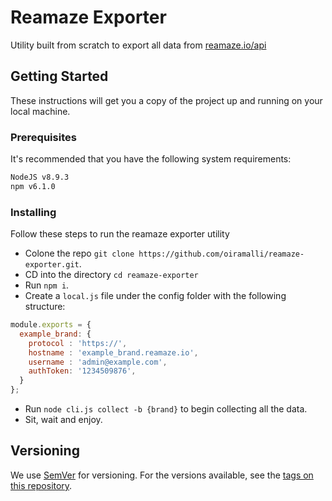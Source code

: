 # Reamaze Exporter

Utility built from scratch to export all data from [reamaze.io/api](https://www.reamaze.com/api)

## Getting Started

These instructions will get you a copy of the project up and running on your local machine.

### Prerequisites

It's recommended that you have the following system requirements:

```txt
NodeJS v8.9.3
npm v6.1.0
```

### Installing

Follow these steps to run the reamaze exporter utility

* Colone the repo `git clone https://github.com/oiramalli/reamaze-exporter.git`.
* CD into the directory `cd reamaze-exporter`
* Run `npm i`.
* Create a `local.js` file under the config folder with the following structure:

```javascript
module.exports = {
  example_brand: {
    protocol : 'https://',
    hostname : 'example_brand.reamaze.io',
    username : 'admin@example.com',
    authToken: '1234509876',
  }
};
```

* Run `node cli.js collect -b {brand}` to begin collecting all the data.
* Sit, wait and enjoy.

## Versioning

We use [SemVer](http://semver.org/) for versioning. For the versions available, see the [tags on this repository](https://github.com/your/project/tags).
